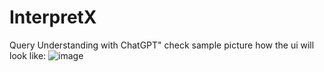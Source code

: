 # InterpretX
 Query Understanding with ChatGPT"
check
 sample picture how the ui will look like: 
![image](https://github.com/Sameer103/InterpretX/assets/79912125/c014400a-a3db-4a37-9400-670e87b30c62)
